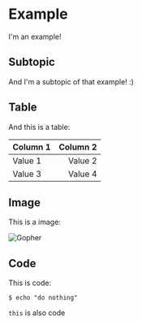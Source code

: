 # Example

I'm an example!

## Subtopic

And I'm a subtopic of that example! :)

## Table

And this is a table:

| Column 1 | Column 2 |
|:---------|---------:|
| Value 1  |  Value 2 |
| Value 3  |  Value 4 |

## Image

This is a image:

![Gopher](https://golang.org/doc/gopher/frontpage.png)

## Code

This is code:

```
$ echo "do nothing"
```


`this` is also code

